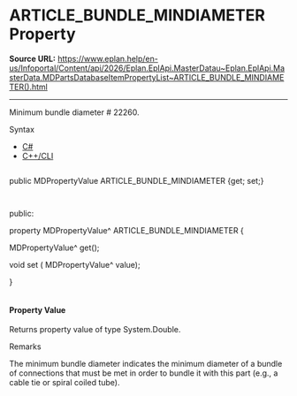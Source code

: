# ARTICLE_BUNDLE_MINDIAMETER Property

**Source URL:** https://www.eplan.help/en-us/Infoportal/Content/api/2026/Eplan.EplApi.MasterDatau~Eplan.EplApi.MasterData.MDPartsDatabaseItemPropertyList~ARTICLE_BUNDLE_MINDIAMETER().html

---

Minimum bundle diameter # 22260.

Syntax

- [C#](#i-syntax-CS)
- [C++/CLI](#i-syntax-CPP2005)

```
```
public MDPropertyValue ARTICLE_BUNDLE_MINDIAMETER {get; set;}
```
```

```
```
public:

property MDPropertyValue^ ARTICLE_BUNDLE_MINDIAMETER {

   MDPropertyValue^ get();

   void set (    MDPropertyValue^ value);

}
```
```

#### Property Value

Returns property value of type System.Double.

Remarks

The minimum bundle diameter indicates the minimum diameter of a bundle of connections that must be met in order to bundle it with this part (e.g., a cable tie or spiral coiled tube).
